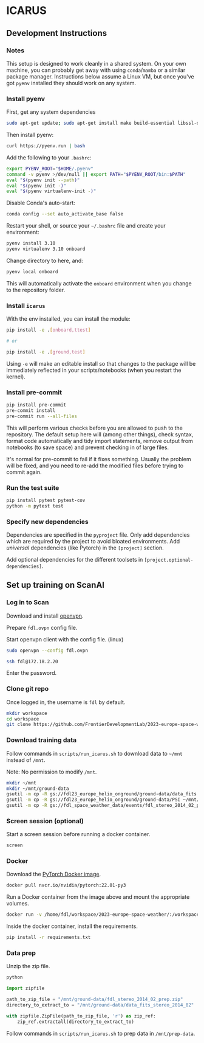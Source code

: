 # ICARUS


## Development Instructions

### Notes

This setup is designed to work cleanly in a shared system. On your own machine, you can probably get away with using `conda`/`mamba` or a similar package manager. Instructions below assume a Linux VM, but once you've got `pyenv` installed they should work on any system.

### Install pyenv

First, get any system dependencies

```bash
sudo apt-get update; sudo apt-get install make build-essential libssl-dev zlib1g-dev libbz2-dev libreadline-dev libsqlite3-dev wget curl llvm libncursesw5-dev xz-utils tk-dev libxml2-dev libxmlsec1-dev libffi-dev liblzma-dev
```

Then install pyenv:

```bash
curl https://pyenv.run | bash
```

Add the following to your `.bashrc`:

```bash
export PYENV_ROOT="$HOME/.pyenv"
command -v pyenv >/dev/null || export PATH="$PYENV_ROOT/bin:$PATH"
eval "$(pyenv init --path)"
eval "$(pyenv init -)"
eval "$(pyenv virtualenv-init -)"
```

Disable Conda's auto-start:

```bash
conda config --set auto_activate_base false
```

Restart your shell, or source your `~/.bashrc` file and create your environment:

```bash
pyenv install 3.10
pyenv virtualenv 3.10 onboard
```

Change directory to here, and:

```bash
pyenv local onboard
```

This will automatically activate the `onboard` environment when you change to the repository folder.

### Install `icarus`

With the env installed, you can install the module:

```bash
pip install -e .[onboard,ttest]

# or

pip install -e .[ground,test]
```

Using `-e` will make an editable install so that changes to the package will be immediately reflected in your scripts/notebooks (when you restart the kernel).

### Install pre-commit

```bash
pip install pre-commit
pre-commit install
pre-commit run --all-files
```

This will perform various checks before you are allowed to push to the repository. The default setup here will (among other things), check syntax, format code automatically and tidy import statements, remove output from notebooks (to save space) and prevent checking in of large files.

It's normal for pre-commit to fail if it fixes something. Usually the problem will be fixed, and you need to re-add the modified files before trying to commit again.

### Run the test suite

```bash
pip install pytest pytest-cov
python -m pytest test
```

### Specify new dependencies

Dependencies are specified in the `pyproject` file. Only add dependencies which are required by the project to avoid bloated environments. Add _universal_ dependencies (like Pytorch) in the `[project]` section.

Add optional dependencies for the different toolsets in `[project.optional-dependencies]`.

## Set up training on ScanAI

### Log in to Scan

Download and install [openvpn](https://openvpn.net/client/).

Prepare `fdl.ovpn` config file.

Start openvpn client with the config file. (linux)
```bash
sudo openvpn --config fdl.ovpn
```

```bash
ssh fdl@172.18.2.20
```
Enter the password.

### Clone git repo

Once logged in, the username is `fdl` by default.

```bash
mkdir workspace
cd workspace
git clone https://github.com/FrontierDevelopmentLab/2023-europe-space-weather.git
```

### Download training data

Follow commands in `scripts/run_icarus.sh` to download data to `~/mnt` instead of `/mnt`.

Note: No permission to modify `/mnt`.

```bash
mkdir ~/mnt
mkdir ~/mnt/ground-data
gsutil -m cp -R gs://fdl23_europe_helio_onground/ground-data/data_fits ~/mnt/ground-data/
gsutil -m cp -R gs://fdl23_europe_helio_onground/ground-data/PSI ~/mnt/ground-data/
gsutil -m cp -R gs://fdl_space_weather_data/events/fdl_stereo_2014_02_prep.zip ~/mnt/ground-data/
```

### Screen session (optional)

Start a screen session before running a docker container.
```bash
screen
```

### Docker

Download the [PyTorch Docker image](https://catalog.ngc.nvidia.com/orgs/nvidia/containers/pytorch).
```bash
docker pull nvcr.io/nvidia/pytorch:22.01-py3
```

Run a Docker container from the image above and mount the appropriate volumes.
```bash
docker run -v /home/fdl/workspace/2023-europe-space-weather/:/workspace/2023-europe-space-weather/ -v /home/fdl/mnt:/mnt --gpus all -it --rm nvcr.io/nvidia/pytorch:22.01-py3
```

Inside the docker container, install the requirements.
```bash
pip install -r requirements.txt
```

### Data prep

Unzip the zip file.
```bash
python
```

```python
import zipfile

path_to_zip_file = "/mnt/ground-data/fdl_stereo_2014_02_prep.zip"
directory_to_extract_to = "/mnt/ground-data/data_fits_stereo_2014_02"

with zipfile.ZipFile(path_to_zip_file, 'r') as zip_ref:
    zip_ref.extractall(directory_to_extract_to)
```

Follow commands in `scripts/run_icarus.sh` to prep data in `/mnt/prep-data`.

